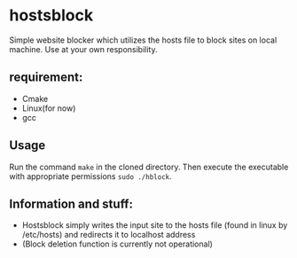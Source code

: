 # hostsblock
Simple website blocker which utilizes the hosts file to block sites on local machine.
Use at your own responsibility.
## requirement:
* Cmake
* Linux(for now)
* gcc


## Usage
Run the command ```make``` in the cloned directory.
Then execute the executable with appropriate permissions ```sudo ./hblock```.


## Information and stuff:

- Hostsblock simply writes the input site to the hosts file (found in linux by /etc/hosts) and redirects it to localhost address
- (Block deletion function is currently not operational)
